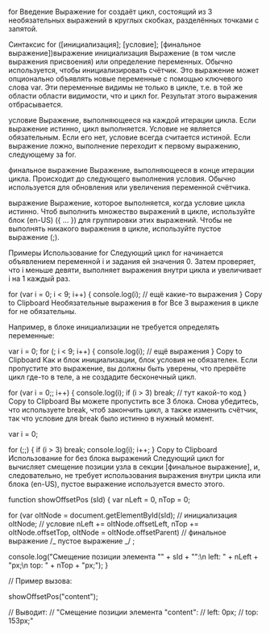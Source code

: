for
Введение
Выражение for создаёт цикл, состоящий из 3 необязательных выражений в круглых скобках, разделённых точками с запятой.

Синтаксис
for ([инициализация]; [условие]; [финальное выражение])выражение
инициализация
Выражение (в том числе выражения присвоения) или определение переменных. Обычно используется, чтобы инициализировать счётчик. Это выражение может опционально объявлять новые переменные с помощью ключевого слова var. Эти переменные видимы не только в цикле, т.е. в той же области области видимости, что и цикл for. Результат этого выражения отбрасывается.

условие
Выражение, выполняющееся на каждой итерации цикла. Если выражение истинно, цикл выполняется. Условие не является обязательным. Если его нет, условие всегда считается истиной. Если выражение ложно, выполнение переходит к первому выражению, следующему за for.

финальное выражение
Выражение, выполняющееся в конце итерации цикла. Происходит до следующего выполнения условия. Обычно используется для обновления или увеличения переменной счётчика.

выражение
Выражение, которое выполняется, когда условие цикла истинно. Чтоб выполнить множество выражений в цикле, используйте блок (en-US) ({ ... }) для группировки этих выражений. Чтобы не выполнять никакого выражения в цикле, используйте пустое выражение (;).

Примеры
Использование for
Следующий цикл for начинается объявлением переменной i и задания ей значения 0. Затем проверяет, что i меньше девяти, выполняет выражения внутри цикла и увеличивает i на 1 каждый раз.

for (var i = 0; i < 9; i++) {
console.log(i);
// ещё какие-то выражения
}
Copy to Clipboard
Необязательные выражения в for
Все 3 выражения в цикле for не обязательны.

Например, в блоке инициализации не требуется определять переменные:

var i = 0;
for (; i < 9; i++) {
console.log(i);
// ещё выражения
}
Copy to Clipboard
Как и блок инициализации, блок условия не обязателен. Если пропустите это выражение, вы должны быть уверены, что прервёте цикл где-то в теле, а не создадите бесконечный цикл.

for (var i = 0;; i++) {
console.log(i);
if (i > 3) break;
// тут какой-то код
}
Copy to Clipboard
Вы можете пропустить все 3 блока. Снова убедитесь, что используете break, чтоб закончить цикл, а также изменить счётчик, так что условие для break было истинно в нужный момент.

var i = 0;

for (;;) {
if (i > 3) break;
console.log(i);
i++;
}
Copy to Clipboard
Использование for без блока выражений
Следующий цикл for вычисляет смещение позиции узла в секции [финальное выражение], и, следовательно, не требует использования выражения внутри цикла или блока (en-US), пустое выражение используется вместо этого.

function showOffsetPos (sId) {
var nLeft = 0, nTop = 0;

for (var oItNode = document.getElementById(sId); // инициализация
oItNode; // условие
nLeft += oItNode.offsetLeft, nTop += oItNode.offsetTop, oItNode = oItNode.offsetParent) // финальное выражение
/_ пустое выражение _/ ;

console.log("Смещение позиции элемента \"" + sId + "\":\n left: " + nLeft + "px;\n top: " + nTop + "px;");
}

// Пример вызова:

showOffsetPos("content");

// Выводит:
// "Смещение позиции элемента "content":
// left: 0px;
// top: 153px;"
